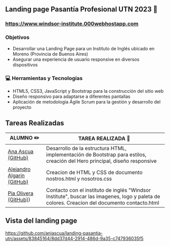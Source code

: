 ## Landing page Pasantía Profesional UTN 2023 :rocket:

### https://www.windsor-institute.000webhostapp.com

### Objetivos

- Desarrollar una Landing Page para un Instituto de Inglés ubicado en Moreno (Provincia de Buenos Aires)
- Asegurar una experiencia de usuario responsive en diversos dispositivos

### 💻 Herramientas y Tecnologías

- HTML5, CSS3, JavaScript y Bootstrap para la construcción del sitio web
- Diseño responsivo para adaptarse a diferentes pantallas
- Aplicación de metodología Ágile Scrum para la gestión y desarrollo del proyecto

## Tareas Realizadas

| ALUMNO ✏️                                      | TAREA REALIZADA 📝                              |
|-----------------------------------------------|----------------------------------------------|
| [Ana Ascua (GitHub)](https://github.com/aniascua) | Desarrollo de la estructura HTML, implementación de Bootstrap para estilos, creación del Hero principal, diseño responsive            |
| [Alejandro Algarin (GitHub)](https://github.com/ale4287) | Creacion de HTML y CSS de documento nostros.html y nosotros.css             |
| [Pia Olivera (GitHub)](https://github.com/piaolivera)) | Contacto con el instituto de inglés "Windsor Institute", buscar las imagenes, logo y paleta de colores. Creacion del documento contacto.html|


## Vista del landing page

https://github.com/aniascua/landing-pasantia-utn/assets/83845164/8dd37d44-2914-486d-9a35-c747936035f5
